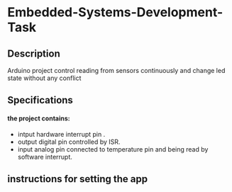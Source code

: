 # Embedded-Systems-Development-Task

## Description
Arduino project  control reading from sensors continuously  and change led state without any conflict 


## Specifications
#### the project contains:
* intput hardware interrupt pin .
* output digital pin controlled by ISR.
* input analog pin connected to temperature pin and being read by software interrupt.

##  instructions for setting the app
